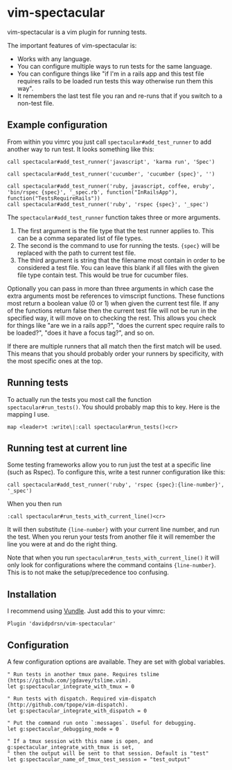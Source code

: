 # vim-spectacular

vim-spectacular is a vim plugin for running tests.

The important features of vim-spectacular is:

- Works with any language.
- You can configure multiple ways to run tests for the same language.
- You can configure things like "if I'm in a rails app and this test file requires rails to be loaded run tests this way otherwise run them this way".
- It remembers the last test file you ran and re-runs that if you switch to a non-test file.

## Example configuration

From within you vimrc you just call `spectacular#add_test_runner` to add another way to run test. It looks something like this:

```vim
call spectacular#add_test_runner('javascript', 'karma run', 'Spec')

call spectacular#add_test_runner('cucumber', 'cucumber {spec}', '')

call spectacular#add_test_runner('ruby, javascript, coffee, eruby', 'bin/rspec {spec}', '_spec.rb', function("InRailsApp"), function("TestsRequireRails"))
call spectacular#add_test_runner('ruby', 'rspec {spec}', '_spec')
```

The `spectacular#add_test_runner` function takes three or more arguments.

1. The first argument is the file type that the test runner applies to. This can be a comma separated list of file types.
2. The second is the command to use for running the tests. `{spec}` will be replaced with the path to current test file.
3. The third argument is string that the filename most contain in order to be considered a test file. You can leave this blank if all files with the given file type contain test. This would be true for cucumber files.

Optionally you can pass in more than three arguments in which case the extra arguments most be references to vimscript functions. These functions most return a boolean value (0 or 1) when given the current test file. If any of the functions return false then the current test file will not be run in the specified way, it will move on to checking the rest. This allows you check for things like "are we in a rails app?", "does the current spec require rails to be loaded?", "does it have a focus tag?", and so on.

If there are multiple runners that all match then the first match will be used. This means that you should probably order your runners by specificity, with the most specific ones at the top.

## Running tests
To actually run the tests you most call the function `spectacular#run_tests()`. You should probably map this to key. Here is the mapping I use.

```vim
map <leader>t :write\|:call spectacular#run_tests()<cr>
```

## Running test at current line

Some testing frameworks allow you to run just the test at a specific line (such as Rspec). To configure this, write a test runner configuration like this:

```vim
call spectacular#add_test_runner('ruby', 'rspec {spec}:{line-number}', '_spec')
```

When you then run

```vim
:call spectacular#run_tests_with_current_line()<cr>
```

It will then substitute `{line-number}` with your current line number, and run the test. When you rerun your tests from another file it will remember the line you were at and do the right thing.

Note that when you run `spectacular#run_tests_with_current_line()` it will only look for configurations where the command contains `{line-number}`. This is to not make the setup/precedence too confusing.

## Installation

I recommend using [Vundle](https://github.com/gmarik/Vundle.vim). Just add this to your vimrc:

```vim
Plugin 'davidpdrsn/vim-spectacular'
```

## Configuration

A few configuration options are available. They are set with global variables.

```vim
" Run tests in another tmux pane. Requires tslime (https://github.com/jgdavey/tslime.vim).
let g:spectacular_integrate_with_tmux = 0

" Run tests with dispatch. Required vim-dispatch (http://github.com/tpope/vim-dispatch).
let g:spectacular_integrate_with_dispatch = 0

" Put the command run onto `:messages`. Useful for debugging.
let g:spectacular_debugging_mode = 0

" If a tmux session with this name is open, and g:spectacular_integrate_with_tmux is set,
" then the output will be sent to that session. Default is "test"
let g:spectacular_name_of_tmux_test_session = "test_output"
```

